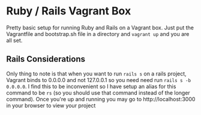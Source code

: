 # Ruby / Rails Vagrant Box

Pretty basic setup for running Ruby and Rails on a Vagrant box. Just put the
Vagrantfile and bootstrap.sh file in a directory and `vagrant up` and you are
all set.

## Rails Considerations

Only thing to note is that when you want to run `rails s` on a rails project,
Vagrant binds to 0.0.0.0 and not 127.0.0.1 so you need need run
`rails s -b 0.0.0.0`. I find this to be inconvenient so I have setup an alias
for this command to be `rs` (so you should use that command instead of the
longer command). Once you're up and running you may go to http://localhost:3000
in your browser to view your project
